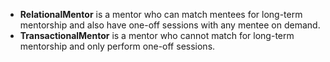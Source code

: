 - **RelationalMentor** is a mentor who can match mentees for long-term mentorship and also have one-off sessions with any mentee on demand.
- **TransactionalMentor** is a mentor who cannot match for long-term mentorship and only perform one-off sessions.

